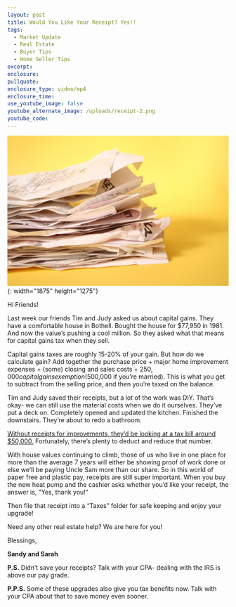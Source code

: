 ```yaml
---
layout: post
title: Would You Like Your Receipt? Yes!!
tags:
  - Market Update
  - Real Estate
  - Buyer Tips
  - Home Seller Tips
excerpt:
enclosure:
pullquote:
enclosure_type: video/mp4
enclosure_time:
use_youtube_image: false
youtube_alternate_image: /uploads/receipt-2.png
youtube_code:
---
```

![](/uploads/receipt-2.png){: width="1875" height="1275"}

Hi Friends!

Last week our friends Tim and Judy asked us about capital gains. They have a comfortable house in Bothell. Bought the house for $77,950 in 1981. And now the value’s pushing a cool million. So they asked what that means for capital gains tax when they sell.

Capital gains taxes are roughly 15-20% of your gain. But how do we calculate gain? Add together the purchase price + major home improvement expenses + (some) closing and sales costs + $250,000 capital gains exemption ($500,000 if you’re married). This is what you get to subtract from the selling price, and then you’re taxed on the balance.

Tim and Judy saved their receipts, but a lot of the work was DIY. That’s okay- we can still use the material costs when we do it ourselves. They’ve put a deck on. Completely opened and updated the kitchen. Finished the downstairs. They’re about to redo a bathroom.

<u>Without receipts for improvements, they’d be looking at a tax bill around $50,000.</u> Fortunately, there’s plenty to deduct and reduce that number.

With house values continuing to climb, those of us who live in one place for more than the average 7 years will either be showing proof of work done or else we’ll be paying Uncle Sam more than our share. So in this world of paper free and plastic pay, receipts are still super important. When you buy the new heat pump and the cashier asks whether you’d like your receipt, the answer is, “Yes, thank you!”

Then file that receipt into a “Taxes” folder for safe keeping and enjoy your upgrade!

Need any other real estate help? We are here for you!

Blessings,

**Sandy and Sarah**

**P.S.** Didn’t save your receipts? Talk with your CPA- dealing with the IRS is above our pay grade.

**P.P.S.** Some of these upgrades also give you tax benefits now. Talk with your CPA about that to save money even sooner.